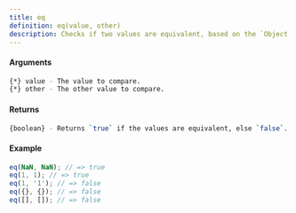 ```yaml
---
title: eq
definition: eq(value, other)
description: Checks if two values are equivalent, based on the `Object.is` method.
---
```



#### Arguments


```bash
{*} value - The value to compare.
{*} other - The other value to compare.
```


#### Returns


```bash
{boolean} - Returns `true` if the values are equivalent, else `false`.
```


#### Example


```ts
eq(NaN, NaN); // => true
eq(1, 1); // => true
eq(1, '1'); // => false
eq({}, {}); // => false
eq([], []); // => false
```